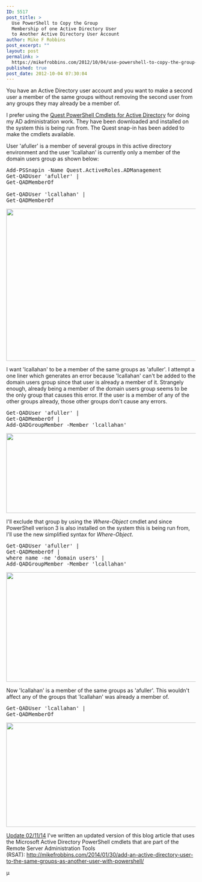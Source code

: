 ```yaml
---
ID: 5517
post_title: >
  Use PowerShell to Copy the Group
  Membership of one Active Directory User
  to Another Active Directory User Account
author: Mike F Robbins
post_excerpt: ""
layout: post
permalink: >
  https://mikefrobbins.com/2012/10/04/use-powershell-to-copy-the-group-membership-of-one-active-directory-user-to-another-active-directory-user-account/
published: true
post_date: 2012-10-04 07:30:04
---
```

You have an Active Directory user account and you want to make a second user a member of the same groups without removing the second user from any groups they may already be a member of.

I prefer using the <a href="http://www.quest.com/powershell/activeroles-server.aspx" target="_blank">Quest PowerShell Cmdlets for Active Directory</a> for doing my AD administration work. They have been downloaded and installed on the system this is being run from. The Quest snap-in has been added to make the cmdlets available.

User 'afuller' is a member of several groups in this active directory environment and the user 'lcallahan' is currently only a member of the domain users group as shown below:
<pre class="lang:ps decode:true">Add-PSSnapin -Name Quest.ActiveRoles.ADManagement
Get-QADUser 'afuller' |
Get-QADMemberOf

Get-QADUser 'lcallahan' |
Get-QADMemberOf</pre>
<a href="http://mikefrobbins.com/wp-content/uploads/2012/10/user-copy-adgroups1.png"><img class="alignnone size-full wp-image-5518" title="user-copy-adgroups1" alt="" src="http://mikefrobbins.com/wp-content/uploads/2012/10/user-copy-adgroups1.png" width="614" height="404" /></a>

I want 'lcallahan' to be a member of the same groups as 'afuller'. I attempt a one liner which generates an error because 'lcallahan' can't be added to the domain users group since that user is already a member of it. Strangely enough, already being a member of the domain users group seems to be the only group that causes this error. If the user is a member of any of the other groups already, those other groups don't cause any errors.
<pre class="lang:ps decode:true">Get-QADUser 'afuller' |
Get-QADMemberOf |
Add-QADGroupMember -Member 'lcallahan'</pre>
<a href="http://mikefrobbins.com/wp-content/uploads/2012/10/user-copy-adgroups2.png"><img class="alignnone size-full wp-image-5519" title="user-copy-adgroups2" alt="" src="http://mikefrobbins.com/wp-content/uploads/2012/10/user-copy-adgroups2.png" width="613" height="212" /></a>

I'll exclude that group by using the <em>Where-Object</em> cmdlet and since PowerShell verison 3 is also installed on the system this is being run from, I'll use the new simplified syntax for <em>Where-Object</em>.
<pre class="lang:ps decode:true">Get-QADUser 'afuller' |
Get-QADMemberOf |
where name -ne 'domain users' |
Add-QADGroupMember -Member 'lcallahan'</pre>
<a href="http://mikefrobbins.com/wp-content/uploads/2012/10/user-copy-adgroups3.png"><img class="alignnone size-full wp-image-5520" title="user-copy-adgroups3" alt="" src="http://mikefrobbins.com/wp-content/uploads/2012/10/user-copy-adgroups3.png" width="614" height="291" /></a>

Now 'lcallahan' is a member of the same groups as 'afuller'. This wouldn't affect any of the groups that 'lcallahan' was already a member of.
<pre class="lang:ps decode:true">Get-QADUser 'lcallahan' |
Get-QADMemberOf</pre>
<a href="http://mikefrobbins.com/wp-content/uploads/2012/10/user-copy-adgroups4.png"><img class="alignnone size-full wp-image-5521" title="user-copy-adgroups4" alt="" src="http://mikefrobbins.com/wp-content/uploads/2012/10/user-copy-adgroups4.png" width="611" height="277" /></a>

<span style="text-decoration: underline;">Update 02/11/14</span>
I've written an updated version of this blog article that uses the Microsoft Active Directory PowerShell cmdlets that are part of the Remote Server Administration Tools (RSAT): <a href="http://mikefrobbins.com/2014/01/30/add-an-active-directory-user-to-the-same-groups-as-another-user-with-powershell/" target="_blank">http://mikefrobbins.com/2014/01/30/add-an-active-directory-user-to-the-same-groups-as-another-user-with-powershell/</a>

µ